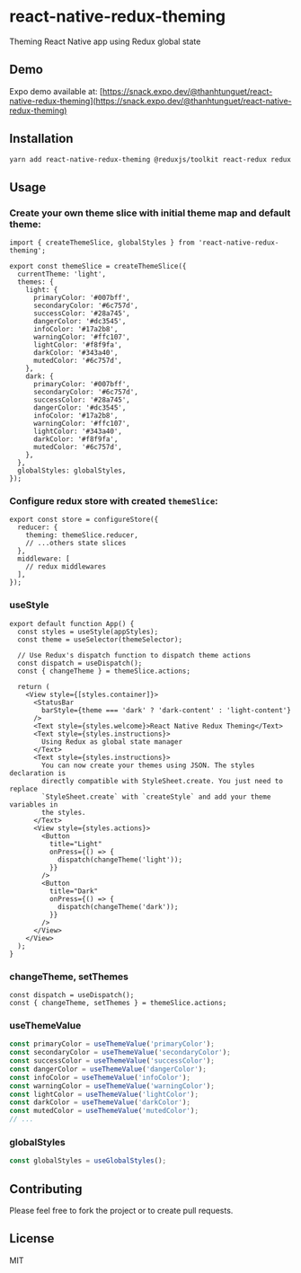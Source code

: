 # react-native-redux-theming

Theming React Native app using Redux global state

## Demo

Expo demo available at: [https://snack.expo.dev/@thanhtunguet/react-native-redux-theming](https://snack.expo.dev/@thanhtunguet/react-native-redux-theming)

## Installation

```sh
yarn add react-native-redux-theming @reduxjs/toolkit react-redux redux
```

## Usage

### Create your own theme slice with initial theme map and default theme:
  ```tsx
  import { createThemeSlice, globalStyles } from 'react-native-redux-theming';

  export const themeSlice = createThemeSlice({
    currentTheme: 'light',
    themes: {
      light: {
        primaryColor: '#007bff',
        secondaryColor: '#6c757d',
        successColor: '#28a745',
        dangerColor: '#dc3545',
        infoColor: '#17a2b8',
        warningColor: '#ffc107',
        lightColor: '#f8f9fa',
        darkColor: '#343a40',
        mutedColor: '#6c757d',
      },
      dark: {
        primaryColor: '#007bff',
        secondaryColor: '#6c757d',
        successColor: '#28a745',
        dangerColor: '#dc3545',
        infoColor: '#17a2b8',
        warningColor: '#ffc107',
        lightColor: '#343a40',
        darkColor: '#f8f9fa',
        mutedColor: '#6c757d',
      },
    },
    globalStyles: globalStyles,
  });
  ```

### Configure redux store with created `themeSlice`:

  ```tsx
  export const store = configureStore({
    reducer: {
      theming: themeSlice.reducer,
      // ...others state slices
    },
    middleware: [
      // redux middlewares
    ],
  });
  ```
### useStyle

```tsx
export default function App() {
  const styles = useStyle(appStyles);
  const theme = useSelector(themeSelector);

  // Use Redux's dispatch function to dispatch theme actions
  const dispatch = useDispatch();
  const { changeTheme } = themeSlice.actions;

  return (
    <View style={[styles.container]}>
      <StatusBar
        barStyle={theme === 'dark' ? 'dark-content' : 'light-content'}
      />
      <Text style={styles.welcome}>React Native Redux Theming</Text>
      <Text style={styles.instructions}>
        Using Redux as global state manager
      </Text>
      <Text style={styles.instructions}>
        You can now create your themes using JSON. The styles declaration is
        directly compatible with StyleSheet.create. You just need to replace
        `StyleSheet.create` with `createStyle` and add your theme variables in
        the styles.
      </Text>
      <View style={styles.actions}>
        <Button
          title="Light"
          onPress={() => {
            dispatch(changeTheme('light'));
          }}
        />
        <Button
          title="Dark"
          onPress={() => {
            dispatch(changeTheme('dark'));
          }}
        />
      </View>
    </View>
  );
}
```

### changeTheme, setThemes

```tsx
const dispatch = useDispatch();
const { changeTheme, setThemes } = themeSlice.actions;
```

### useThemeValue

```ts
const primaryColor = useThemeValue('primaryColor');
const secondaryColor = useThemeValue('secondaryColor');
const successColor = useThemeValue('successColor');
const dangerColor = useThemeValue('dangerColor');
const infoColor = useThemeValue('infoColor');
const warningColor = useThemeValue('warningColor');
const lightColor = useThemeValue('lightColor');
const darkColor = useThemeValue('darkColor');
const mutedColor = useThemeValue('mutedColor');
// ...
```

### globalStyles

```ts
const globalStyles = useGlobalStyles();
```

## Contributing

Please feel free to fork the project or to create pull requests.
## License

MIT

